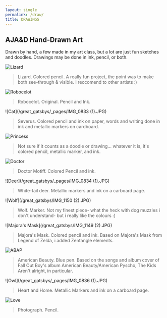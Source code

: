 ```yaml
---
layout: single
permalink: /draw/
title: DRAWINGS
---
```

## AJA&D Hand-Drawn Art
Drawn by hand, a few made in my art class, but a lot are just fun sketches and doodles. Drawings may be done in ink, pencil, or both.

![Lizard](/great_gatsbys/IMG_1151.JPG)
>Lizard. Colored pencil. A really fun project, the point was to make both see-through & visible. I reccomend to other artists :)

![Robocelot](/great_gatsbys/IMG_1163.JPG)
>Robocelot. Original. Pencil and Ink. 

![Cat](/great_gatsbys/_pages/IMG_0833 (1).JPG) 
>Severus. Colored pencil and ink on paper, words and writing done in ink and metallic markers on cardboard.

![Princess](/great_gatsbys/IMG_1162.JPG)
>Not sure if it counts as a doodle or drawing... whatever it is, it's colored pencil, metallic marker, and ink.

![Doctor](/great_gatsbys/IMG_1153.JPG) <!-- .element height="50%" width="50%" -->
>Doctor Motiff. Colored Pencil and ink.

![Deer](/great_gatsbys/_pages/IMG_0834 (1).JPG) 
>White-tail deer. Metallic markers and ink on a carboard page.

![Wolf](/great_gatsbys/IMG_1150 (2).JPG)
>Wolf. Marker. Not my finest piece- what the heck with dog muzzles i don't understand- but i really like the colours :)

![Majora's Mask](/great_gatsbys/IMG_1149 (2).JPG)
>Majora's Mask. Colored pencil and ink. Based on Majora's Mask from Legend of Zelda, i added Zentangle elements.

![ABAP](/great_gatsbys/_pages/IMG_1180.JPG)
>American Beauty. Blue pen. Based on the songs and album cover of Fall Out Boy's album American Beauty/American Pyscho, The Kids Aren't alright, in particular.

![Owl](/great_gatsbys/_pages/IMG_0836 (1).JPG) 
>Heart and Home. Metallic Markers and ink on a carboard page.

![Love](/great_gatsbys/_pages/IMG_1179.JPG)
>Photograph. Pencil.
